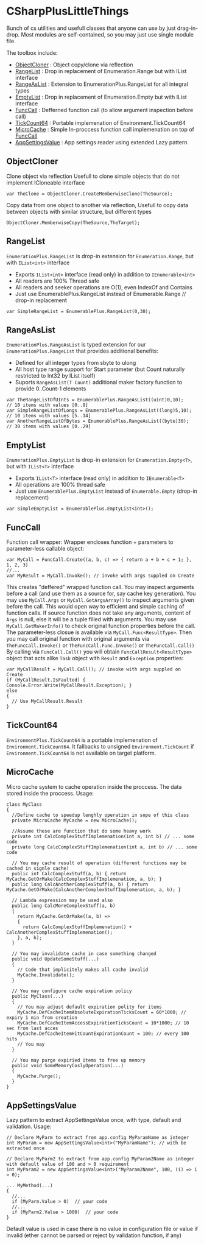 # CSharpPlusLittleThings

Bunch of cs utilities and usefull classes that anyone can use by just drag-in-drop.
Most modules are self-contained, so you may just use single module file.

The toolbox include:

- [ObjectCloner](#ObjectCloner) : Object copy/clone via reflection
- [RangeList](#RangeList) : Drop in replacement of Enumeration.Range but with IList interface
- [RangeAsList](#RangeAsList) : Extension to EnumerationPlus.RangeList for all integral types
- [EmptyList](#EmptyList) : Drop in replacement of Enumeration.Empty but with IList interface
- [FuncCall](#FuncCall) : Defferned function call (to allow argument inspection before call)
- [TickCount64](#TickCount64) : Portable implemenation of Environment.TickCount64
- [MicroCache](#MicroCache) : Simple In-proccess function call implemenation on top of [FuncCall](#FuncCall)
- [AppSettingsValue](#AppSettingsValue) : App settings reader using extended Lazy pattern

## ObjectCloner
Clone object via reflection
Usefull to clone simple objects that do not implement ICloneable interface
```
var TheClone = ObjectCloner.CreateMemberwiseClone(TheSource);
```
Copy data from one object to another via reflection, 
Usefull to copy data between objects with similar structure, but different types
```
ObjectCloner.MemberwiseCopy(TheSource,TheTarget);
```

## RangeList
`EnumerationPlus.RangeList` is drop-in extension for `Enumeration.Range`, but with `IList<int>` interface
* Exports `IList<int>` interface (read only) in addition to `IEnumerable<int>`
* All readers are 100% Thread safe
* All readers and seeker operations are O(1), even IndexOf and Contains
* Just use EnumerablePlus.RangeList instead of Enumerable.Range // drop-in replacement
```
var SimpleRangeList = EnumerablePlus.RangeList(0,30);
```
 
## RangeAsList
`EnumerationPlus.RangeAsList` is typed extension for our `EnumerationPlus.RangeList` that provides additional benefits:
* Defined for all integer types from sbyte to ulong
* All host type range support for Start parameter (but Count naturally restricted to Int32 by IList itself)
* Suports `RangeAsList(T Count)` additional maker factory function to provide 0..Count-1 elements
```
var TheRangeListOfUInts = EnumerablePlus.RangeAsList((uint)0,10);    // 10 items with values [0..9]
var SimpleRangeListOfLongs = EnumerablePlus.RangeAsList((long)5,10); // 10 items with values [5..14]
var AnotherRangeListOfBytes = EnumerablePlus.RangeAsList((byte)30);  // 30 items with values [0..29]
```

## EmptyList
`EnumerationPlus.EmptyList` is drop-in extension for `Enumeration.Empty<T>`, but with `IList<T>` interface
* Exports `IList<T>` interface (read only) in addition to `IEnumerable<T>`
* All operations are 100% thread safe
* Just use `EnumerablePlus.EmptyList` instead of `Enumerable.Empty` (drop-in replacement)
```
var SimpleEmptyList = EnumerablePlus.EmptyList<int>();
```
 

## FuncCall
Function call wrapper:
Wrapper encloses function + parameters to parameter-less callable object:
```
var MyCall = FuncCall.Create((a, b, c) => { return a + b + c + 1; }, 1, 2, 3)
//...
var MyResult = MyCall.Invoke(); // invoke with args suppled on Create
```
This creates "deffered" wrapped function call.
You may inspect arguments before a call (and use them as a source for, say cache key generation).
You may use `MyCall.Args` or `MyCall.GetArgsArray()` to inspect arguments given before the call.
This would open way to efficient and simple caching of function calls.
If source function does not take any arguments, content of `Args` is null, else it will be a tuple filled with arguments.
You may use `MyCall.GetMakerInfo()` to check original function properties before the call.
The parameter-less closue is available via `MyCall.Func<ResultType>`.
Then you may call original function with original arguments via `TheFuncCall.Invoke()` or `TheFuncCall.Func.Invoke()` or `TheFuncCall.Call()`
By calling via `FuncCall.Call()` you will obtain `FuncCallResult<ResultType>` object that acts alike `Task` object with `Result` and `Exception` properties:
```
var MyCallResult = MyCall.Call(); // invoke with args suppled on Create
if (MyCallResult.IsFaulted) { Console.Error.Write(MyCallResult.Exception); }
else
{
  // Use MyCallResult.Result
}
```

## TickCount64

`EnvironmentPlus.TickCount64` is a portable implemenation of `Environment.TickCount64`.
It fallbacks to unsigned `Environment.TickCount` if `Environment.TickCount64` is not available on target platform.

## MicroCache

Micro cache system to cache operation inside the proccess. The data stored inside the proccess.
Usage:
```
class MyClass
{
  //Define cache to speedup lenghly operation in sope of this class
  private MicroCache MyCache = new MicroCache();

  //Assume these are function that do some heavy work
  private int CalcComplexStuffImplemenation(int a, int b) // ... some code
  private long CalcComplexStuffImplemenation(int a, int b) // ... some code

  // You may cache result of operation (different functions may be cached in signle cache)
  public int CalcComplexStuff(a, b) { return MyCache.GetOrMake(CalcComplexStuffImplemenation, a, b); }
  public long CalcAnotherComplexStuff(a, b) { return MyCache.GetOrMake(CalcAnotherComplexStuffImplemenation, a, b); }

  // Lambda expression may be used also
  public long CalcMoreComplexStuff(a, b) 
  { 
    return MyCache.GetOrMake((a, b) => 
    { 
      return CalcComplexStuffImplemenation() + CalcAnotherComplexStuffImplemenation();
    }, a, b); 
  }

  // You may invalidate cache in case something changed
  public void UpdateSomeStuff(...)
  {
    // Code that implicitely makes all cache invalid
    MyCache.Invalidate();
  }

  // You may configure cache expiration policy
  public MyClass(...)
  {
    // You may adjust default expiration polity for items
    MyCache.DefCacheItemAbsoluteExpirationTicksCount = 60*1000; // expiry 1 min from creation
    MyCache.DefCacheItemAccessExpirationTicksCount = 10*1000; // 10 sec from last acces
    MyCache.DefCacheItemHitCountExpirationCount = 100; // every 100 hits
    // You may 
  }

  // You may purge expiried items to free up memory
  public void SomeMemoryCoslyOperation(...)
  {
    MyCache.Purge();
  }
}
```

## AppSettingsValue

Lazy pattern to extract AppSettingsValue once, with type, default and validation. Usage:
```
// Declare MyParm to extract from app.config MyParamName as integer
int MyParam = new AppSettingsValue<int>("MyParamName"); // with be extracted once

// Declare MyParm2 to extract from app.config MyParam2Name as integer with default value of 100 and > 0 requirement
int MyParam2 = new AppSettingsValue<int>("MyParam2Name", 100, (i) => i > 0);

... MyMethod(...)
{
  //...
  if (MyParm.Value > 0)  // your code
  //...
  if (MyParm2.Value > 1000)  // your code
}
```
Default value is used in case there is no value in configuration file or value if invalid (ether cannot be parsed or reject by validation function, if any)
